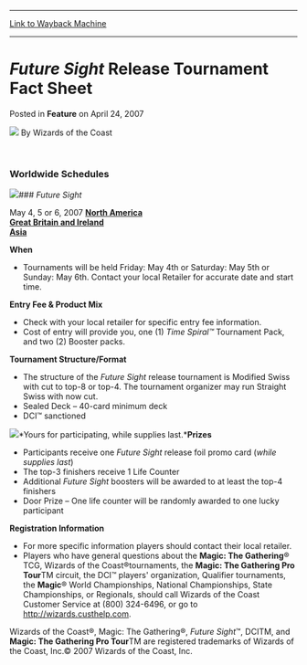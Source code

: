 
---
[Link to Wayback Machine](https://web.archive.org/web/20211020172133/https://magic.wizards.com/en/articles/archive/future-sight-release-tournament-fact-sheet-2007-04-24)

[_metadata_:author]:- "Wizards of the Coast"
[_metadata_:description]:- "Worldwide Schedules Future Sight May 4, 5 or 6, 2007 North America Great Britain and Ireland Asia When Tournaments will be held Friday: May 4th or Saturday: May 5th or Sunday: May 6th. Contact your local Retailer for accurate date and start time. Entry Fee & Product Mix Check with your local retailer for specific entry fee information. Cost of entry will provide you, one (1)"
[_metadata_:generator]:- "Drupal 7 (http://drupal.org)"
[_metadata_:node]:- "641901"
[_metadata_:publish_date]:- "2007-04-24"
[_metadata_:source]:- "div-main-content"
[_metadata_:title]:- "Future Sight Release Tournament Fact Sheet"
[_metadata_:wayback_capture_timestamp]:- "2021-10-20 17:21:33"
[_metadata_:wayback_raw_url]:- "https://web.archive.org/web/20211020172133id_/https://magic.wizards.com/en/articles/archive/future-sight-release-tournament-fact-sheet-2007-04-24"
[_metadata_:wayback_url]:- "https://magic.wizards.com/en/articles/archive/future-sight-release-tournament-fact-sheet-2007-04-24"
---


*Future Sight* Release Tournament Fact Sheet
============================================



 Posted in **Feature**
 on April 24, 2007 






![](https://media.magic.wizards.com/styles/auth_small/public/images/person/wizards_author.jpg)
By Wizards of the Coast












 


### Worldwide Schedules


![](https://media.magic.wizards.com/image_legacy_migration/magic/images/tournamentcenter/2007/futuresight_300.jpg)### *Future Sight*


 May 4, 5 or 6, 2007
 [**North America**](/en/articles/archive/future-sight-release-tournaments-north-america-2007-04-24)  
[**Great Britain and Ireland**](http://archive.wizards.com/Magic/Magazine/Article.aspx?x=mtgcom/events/releases-gb)  
[**Asia**](/en/articles/archive/future-sight-release-tournaments-2007-04-24)


**When**
* Tournaments will be held Friday: May 4th or Saturday: May 5th or Sunday: May 6th. Contact your local Retailer for accurate date and start time.

**Entry Fee & Product Mix**


* Check with your local retailer for specific entry fee information.
* Cost of entry will provide you, one (1) *Time Spiral™* Tournament Pack, and two (2) Booster packs.

**Tournament Structure/Format**


* The structure of the *Future Sight* release tournament is Modified Swiss with cut to top-8 or top-4. The tournament organizer may run Straight Swiss with now cut.
* Sealed Deck – 40-card minimum deck
* DCI™ sanctioned

![](https://media.magic.wizards.com/image_legacy_migration/magic/images/tournamentcenter/2007/FUT_stormentity.jpg)*Yours for participating, while supplies last.***Prizes**


* Participants receive one *Future Sight* release foil promo card (*while supplies last*)
* The top-3 finishers receive 1 Life Counter
* Additional *Future Sight* boosters will be awarded to at least the top-4 finishers
* Door Prize – One life counter will be randomly awarded to one lucky participant

**Registration Information**


* For more specific information players should contact their local retailer.
* Players who have general questions about the **Magic: The Gathering**® TCG, Wizards of the Coast®tournaments, the **Magic: The Gathering Pro Tour**TM circuit, the DCI™ players' organization, Qualifier tournaments, the **Magic**® World Championships, National Championships, State Championships, or Regionals, should call Wizards of the Coast Customer Service at (800) 324-6496, or go to <http://wizards.custhelp.com>.

Wizards of the Coast®, Magic: The Gathering®, *Future Sight*™, DCITM, and **Magic: The Gathering Pro Tour**TM are registered trademarks of Wizards of the Coast, Inc.© 2007 Wizards of the Coast, Inc.








